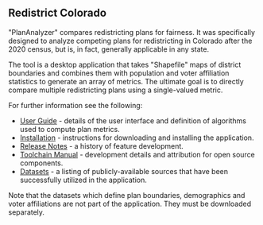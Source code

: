 ## Redistrict Colorado
"PlanAnalyzer" compares redistricting plans for fairness. It was specifically designed to analyze competing plans for redistricting in Colorado after the 2020 census, but is, in fact, generally applicable in any state.

The tool is a desktop application that takes "Shapefile" maps of district boundaries and combines them with population and voter affiliation statistics to generate an array of metrics. The ultimate goal is to directly compare multiple redistricting plans using a single-valued metric.

For further information see the following:
* [User Guide](http://github.com/chuckcoughlin/redistrict-colorado/tree/master/docs/user-guide.md) - details of the user interface and definition of algorithms used to compute plan metrics.  
* [Installation](http://github.com/chuckcoughlin/redistrict-colorado/tree/master/docs/installation.md) -
instructions for downloading and installing the application.
* [Release Notes](http://github.com/chuckcoughlin/redistrict-colorado/tree/master/docs/release-notes.md) - a history of feature development.
* [Toolchain Manual](http://github.com/chuckcoughlin/redistrict-colorado/tree/master/docs/toolchain.md) -
 development details and attribution for open source components.
* [Datasets](https://github.com/chuckcoughlin/redistrict-colorado/tree/master/docs/datasets.md) - a listing of publicly-available sources that have been successfully utilized in the application.


 Note that the datasets which define plan boundaries, demographics and voter affiliations are not part of the application. They must be downloaded separately.
